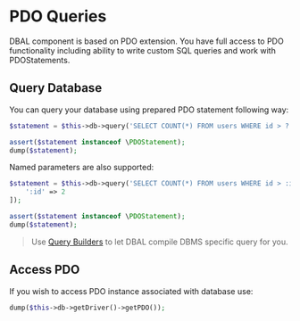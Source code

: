# PDO Queries
DBAL component is based on PDO extension. You have full access to PDO functionality including ability to write custom SQL queries and work with PDOStatements.

## Query Database
You can query your database using prepared PDO statement following way:

```php
$statement = $this->db->query('SELECT COUNT(*) FROM users WHERE id > ?', [1]);

assert($statement instanceof \PDOStatement);
dump($statement);
```

Named parameters are also supported:

```php
$statement = $this->db->query('SELECT COUNT(*) FROM users WHERE id > :id', [
    ':id' => 2
]);

assert($statement instanceof \PDOStatement);
dump($statement);
```

> Use [Query Builders](/old/databasebase/builders.md) to let DBAL compile DBMS specific query for you.

## Access PDO
If you wish to access PDO instance associated with database use:

```php
dump($this->db->getDriver()->getPDO());
```